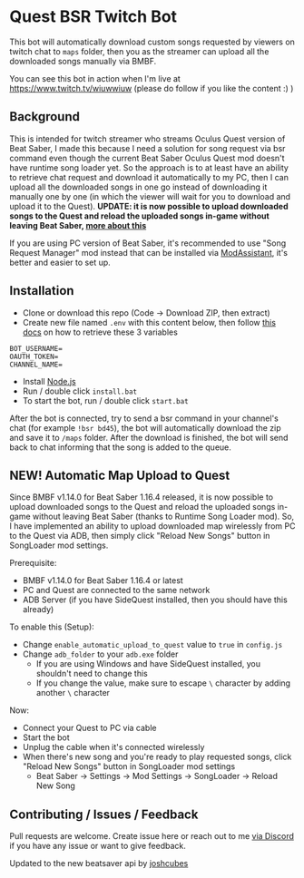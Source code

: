 # Quest BSR Twitch Bot
This bot will automatically download custom songs requested by viewers on twitch chat to `maps` folder, then you as the streamer can upload all the downloaded songs manually via BMBF.

You can see this bot in action when I'm live at https://www.twitch.tv/wiuwwiuw (please do follow if you like the content :) )

## Background
This is intended for twitch streamer who streams Oculus Quest version of Beat Saber, I made this because I need a solution for song request via bsr command even though the current Beat Saber Oculus Quest mod doesn't have runtime song loader yet. So the approach is to at least have an ability to retrieve chat request and download it automatically to my PC, then I can upload all the downloaded songs in one go instead of downloading it manually one by one (in which the viewer will wait for you to download and upload it to the Quest). **UPDATE: it is now possible to upload downloaded songs to the Quest and reload the uploaded songs in-game without leaving Beat Saber, [more about this](#new-automatic-map-upload-to-quest)**

If you are using PC version of Beat Saber, it's recommended to use "Song Request Manager" mod instead that can be installed via [ModAssistant](https://github.com/Assistant/ModAssistant), it's better and easier to set up.

## Installation
- Clone or download this repo (Code -> Download ZIP, then extract)
- Create new file named `.env` with this content below, then follow [this docs](https://dev.twitch.tv/docs/irc) on how to retrieve these 3 variables
```env
BOT_USERNAME=
OAUTH_TOKEN=
CHANNEL_NAME=
```
- Install [Node.js](https://nodejs.org/en/download/)
- Run / double click `install.bat`
- To start the bot, run / double click `start.bat`

After the bot is connected, try to send a bsr command in your channel's chat (for example `!bsr bd45`), the bot will automatically download the zip and save it to `/maps` folder. After the download is finished, the bot will send back to chat informing that the song is added to the queue.

## NEW! Automatic Map Upload to Quest
Since BMBF v1.14.0 for Beat Saber 1.16.4 released, it is now possible to upload downloaded songs to the Quest and reload the uploaded songs in-game without leaving Beat Saber (thanks to Runtime Song Loader mod). So, I have implemented an ability to upload downloaded map wirelessly from PC to the Quest via ADB, then simply click "Reload New Songs" button in SongLoader mod settings.

Prerequisite:
- BMBF v1.14.0 for Beat Saber 1.16.4 or latest
- PC and Quest are connected to the same network
- ADB Server (if you have SideQuest installed, then you should have this already)

To enable this (Setup):
- Change `enable_automatic_upload_to_quest` value to `true` in `config.js`
- Change `adb_folder` to your `adb.exe` folder
  - If you are using Windows and have SideQuest installed, you shouldn't need to change this
  - If you change the value, make sure to escape `\` character by adding another `\` character

Now:
- Connect your Quest to PC via cable
- Start the bot
- Unplug the cable when it's connected wirelessly
- When there's new song and you're ready to play requested songs, click "Reload New Songs" button in SongLoader mod settings
  - Beat Saber -> Settings -> Mod Settings -> SongLoader -> Reload New Song

## Contributing / Issues / Feedback
Pull requests are welcome. Create issue here or reach out to me [via Discord](https://discord.com/users/396515255519543299) if you have any issue or want to give feedback.

Updated to the new beatsaver api by [joshcubes](https://github.com/joshcubes)